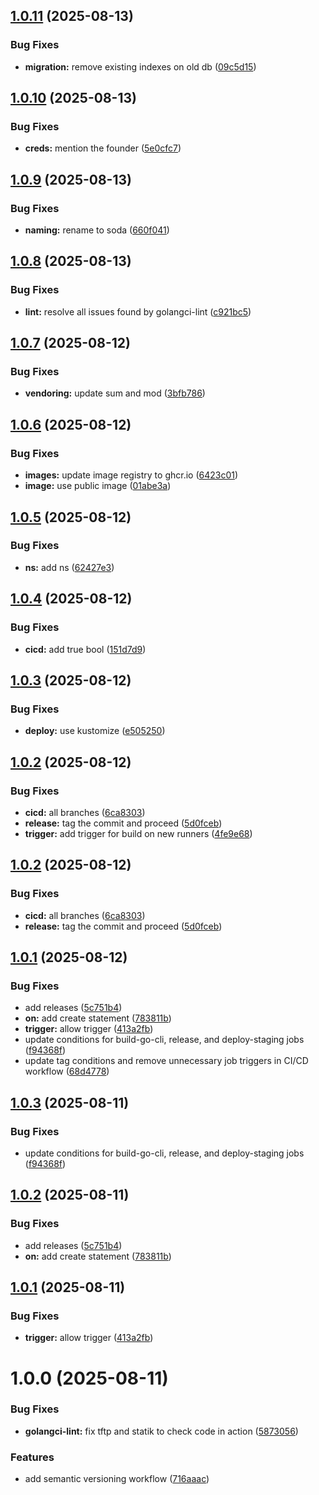 ## [1.0.11](https://github.com/lba-soultec/go-via/compare/v1.0.10...v1.0.11) (2025-08-13)


### Bug Fixes

* **migration:** remove existing indexes on old db ([09c5d15](https://github.com/lba-soultec/go-via/commit/09c5d15ccc9f63dfa9ac2050d3adc9b2dad0bb14))

## [1.0.10](https://github.com/lba-soultec/go-via/compare/v1.0.9...v1.0.10) (2025-08-13)


### Bug Fixes

* **creds:** mention the founder ([5e0cfc7](https://github.com/lba-soultec/go-via/commit/5e0cfc7eebe0ceef160f9f064a888d3e7ac8e8b0))

## [1.0.9](https://github.com/lba-soultec/go-via/compare/v1.0.8...v1.0.9) (2025-08-13)


### Bug Fixes

* **naming:** rename to soda ([660f041](https://github.com/lba-soultec/go-via/commit/660f0415d28b0a1c742459f3cb8d3fc74fb2027d))

## [1.0.8](https://github.com/lba-soultec/go-via/compare/v1.0.7...v1.0.8) (2025-08-13)


### Bug Fixes

* **lint:** resolve all issues found by golangci-lint ([c921bc5](https://github.com/lba-soultec/go-via/commit/c921bc5dd7d50c8eaebb3facbe5c80f8e2d140ab))

## [1.0.7](https://github.com/lba-soultec/go-via/compare/v1.0.6...v1.0.7) (2025-08-12)


### Bug Fixes

* **vendoring:** update sum and mod ([3bfb786](https://github.com/lba-soultec/go-via/commit/3bfb786cfca569ba34ce04a4f9a0f5085fb9461d))

## [1.0.6](https://github.com/lba-soultec/go-via/compare/v1.0.5...v1.0.6) (2025-08-12)


### Bug Fixes

* **images:** update image registry to ghcr.io ([6423c01](https://github.com/lba-soultec/go-via/commit/6423c018c79b3dd53d2e60f793742d9c6a6bf71e))
* **image:** use public image ([01abe3a](https://github.com/lba-soultec/go-via/commit/01abe3a775f7657d43c23890ecff50a19528ce73))

## [1.0.5](https://github.com/lba-soultec/go-via/compare/v1.0.4...v1.0.5) (2025-08-12)


### Bug Fixes

* **ns:** add ns ([62427e3](https://github.com/lba-soultec/go-via/commit/62427e3d9d6d618cfefaa0cc023ab5769bc42918))

## [1.0.4](https://github.com/lba-soultec/go-via/compare/v1.0.3...v1.0.4) (2025-08-12)


### Bug Fixes

* **cicd:** add true bool ([151d7d9](https://github.com/lba-soultec/go-via/commit/151d7d9098a09b777802510dc5f1d5a8473fd7a3))

## [1.0.3](https://github.com/lba-soultec/go-via/compare/v1.0.2...v1.0.3) (2025-08-12)


### Bug Fixes

* **deploy:** use kustomize ([e505250](https://github.com/lba-soultec/go-via/commit/e50525012afddacb78a68792ef4c79ce23f53330))

## [1.0.2](https://github.com/lba-soultec/go-via/compare/v1.0.1...v1.0.2) (2025-08-12)


### Bug Fixes

* **cicd:** all branches ([6ca8303](https://github.com/lba-soultec/go-via/commit/6ca83033e9e7dd973c7999b6a7d6a7d4d0314fc5))
* **release:** tag the commit and proceed ([5d0fceb](https://github.com/lba-soultec/go-via/commit/5d0fcebb406997f187f61aaaa871f0dabeb70d66))
* **trigger:** add trigger for build on new runners ([4fe9e68](https://github.com/lba-soultec/go-via/commit/4fe9e68d620cc2bc0734ba06d5ba59d0c5ed6fb8))

## [1.0.2](https://github.com/lba-soultec/go-via/compare/v1.0.1...v1.0.2) (2025-08-12)


### Bug Fixes

* **cicd:** all branches ([6ca8303](https://github.com/lba-soultec/go-via/commit/6ca83033e9e7dd973c7999b6a7d6a7d4d0314fc5))
* **release:** tag the commit and proceed ([5d0fceb](https://github.com/lba-soultec/go-via/commit/5d0fcebb406997f187f61aaaa871f0dabeb70d66))

## [1.0.1](https://github.com/lba-soultec/go-via/compare/v1.0.0...v1.0.1) (2025-08-12)


### Bug Fixes

* add releases ([5c751b4](https://github.com/lba-soultec/go-via/commit/5c751b4ecbc6f216fe313ff7eac1f97ddf3adce9))
* **on:** add create statement ([783811b](https://github.com/lba-soultec/go-via/commit/783811b6beb7e461d1cb11f2c09cadd5e3d02aa6))
* **trigger:** allow trigger ([413a2fb](https://github.com/lba-soultec/go-via/commit/413a2fbe50633f05f166db04dc1d151a57b7b0aa))
* update conditions for build-go-cli, release, and deploy-staging jobs ([f94368f](https://github.com/lba-soultec/go-via/commit/f94368fb1119815c99fafb2aa91f01f32b7eee1a))
* update tag conditions and remove unnecessary job triggers in CI/CD workflow ([68d4778](https://github.com/lba-soultec/go-via/commit/68d4778565aed3a06221efe90effa53e015a99b8))

## [1.0.3](https://github.com/lba-soultec/go-via/compare/v1.0.2...v1.0.3) (2025-08-11)


### Bug Fixes

* update conditions for build-go-cli, release, and deploy-staging jobs ([f94368f](https://github.com/lba-soultec/go-via/commit/f94368fb1119815c99fafb2aa91f01f32b7eee1a))

## [1.0.2](https://github.com/lba-soultec/go-via/compare/v1.0.1...v1.0.2) (2025-08-11)


### Bug Fixes

* add releases ([5c751b4](https://github.com/lba-soultec/go-via/commit/5c751b4ecbc6f216fe313ff7eac1f97ddf3adce9))
* **on:** add create statement ([783811b](https://github.com/lba-soultec/go-via/commit/783811b6beb7e461d1cb11f2c09cadd5e3d02aa6))

## [1.0.1](https://github.com/lba-soultec/go-via/compare/v1.0.0...v1.0.1) (2025-08-11)


### Bug Fixes

* **trigger:** allow trigger ([413a2fb](https://github.com/lba-soultec/go-via/commit/413a2fbe50633f05f166db04dc1d151a57b7b0aa))

# 1.0.0 (2025-08-11)


### Bug Fixes

* **golangci-lint:** fix tftp and statik to check code in action ([5873056](https://github.com/lba-soultec/go-via/commit/58730567e0821c47fdb77092c33eba5b7be8ee6e))


### Features

* add semantic versioning workflow ([716aaac](https://github.com/lba-soultec/go-via/commit/716aaac2bfabc69153801c25c805cec33c909b83))
